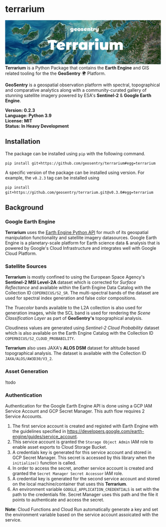 # terrarium
![Banner](banner.jpg)
**Terrarium** is a Python Package that contains the **Earth Engine** and GIS related tooling for the the **GeoSentry** 🌍 Platform.

**GeoSentry** is a geospatial observation platform with spectral, topographical and comparative analytics along with a community-curated gallery of stunning satellite imagery powered by ESA's **Sentinel-2** & **Google Earth Engine**.

**Version: 0.2.3**  
**Language: Python 3.9**  
**License: MIT**  
**Status: In Heavy Development**  

## Installation
The package can be installed using ``pip`` with the following command.
```shell
pip install git+https://github.com/geosentry/terrarium#egg=terrarium
```

A specific version of the package can be installed using version. For example, the ``v0.2.3`` tag can be installed using
```shell
pip install git+https://github.com/geosentry/terrarium.git@v0.3.0#egg=terrarium
```

## Background
### Google Earth Engine
**Terrarium** uses the [Earth Engine Python API](https://github.com/google/earthengine-api) for much of its geospatial manipulation functionality and satellite imagery datasources. Google Earth Engine is a planetary-scale platform for Earth science data & analysis that is powered by Google's Cloud Infrastructure and integrates well with Google Cloud Platform.

### Satellite Sources
**Terrarium** is mostly confined to using the European Space Agency's **Sentinel-2 MSI Level-2A** dataset which is corrected for *Surface Reflectance* and available within the Earth Engine Data Catalog with the Collection ID ``COPERNICUS/S2_SR``. The multi-spectral bands of the dataset are used for spectral index generation and false color compositions.  

The *Truecolor* bands available to the L2A collection is also used for generation images, while the SCL band is used for rendering the *Scene Classification Layer* as part of **GeoSentry's** topographical analysis.

Cloudiness values are generated using *Sentinel-2 Cloud Probability* dataset which is also available on the Earth Engine Catalog with the Collection ID ``COPERNICUS/S2_CLOUD_PROBABILITY``.

**Terrarium** also uses JAXA's **ALOS DSM** dataset for altitude based topographical analysis. The dataset is available with the Collection ID ``JAXA/ALOS/AW3D30/V3_2``.

### Asset Generation
!todo

### Authentication
Authentication for the Google Earth Engine API is done using a GCP IAM Service Account and GCP Secret Manager. This auth flow requires 2 Service Accounts.

1. The first service account is created and registed with Earth Engine with the guidelines specified in https://developers.google.com/earth-engine/guides/service_account. 
2. This service account is granted the ``Storage Object Admin`` IAM role to enable asset exports to Cloud Storage Bucket.
2. A credentials key is generated for this service account and stored in GCP Secret Manager. This secret is accessed by this library when the ``initialize()`` function is called.
3. In order to access the secret, another service account is created and granted the ``Secret Manager Secret Accessor`` IAM role.
4. A credential key is generated for the second service account and stored on the local machine/container that uses this **Terrarium**.
5. An environment variable ``GOOGLE_APPLICATION_CREDENTIALS`` is set with the path to the credentials file. Secret Manager uses this path and the file it points to authenticate and access the secret.

**Note**: Cloud Functions and Cloud Run automatically generate a key and set the environment variable based on the service account assoicated with the service.
